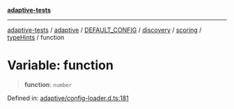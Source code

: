 [**adaptive-tests**](../../../../../../../../../../README.md)

***

[adaptive-tests](../../../../../../../../../../README.md) / [adaptive](../../../../../../../../../README.md) / [DEFAULT\_CONFIG](../../../../../../../README.md) / [discovery](../../../../../README.md) / [scoring](../../../README.md) / [typeHints](../README.md) / function

# Variable: function

> **function**: `number`

Defined in: [adaptive/config-loader.d.ts:181](https://github.com/anon57396/adaptive-tests/blob/main/types/adaptive/config-loader.d.ts#L181)
